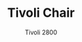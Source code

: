 ---
designer: Cmp Design
description: "Tivoli%20recalls%20the%20traditional%20wooden%20chairs%2C%20maintaining%20comfort%20and%20inspiring%20conviviality.%20Solid%20ash%20wood%20chairs%20with%20three-dimensional%20plywood%20back."
image_primary: img/Tivoli_2800_01_zoom.jpg
image_secondary: img/Tivoli_2800_02_zoom.jpg
manufacturer: Pedrali
href: https://www.pedrali.it/en/products/catalog/Chair-TIVOLI-2800/
subtitle: Tivoli 2800
title: Tivoli Chair
image_thumb: img/Tivoli_2800_cover.jpg
tags: 
  - pedrali
  - chairs
category: chairs
slug: /manufacturers/pedrali/chairs/cmp-design-tivoli-chair
---